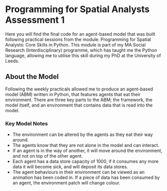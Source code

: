 # Programming for Spatial Analysts Assessment 1
Here you will find the final code for an agent-based model that was built following practical sessions from the module: Programming for Spatial Analysts: Core Skills in Python. This module is part of my MA Social Research (Interdisciplinary) programme, which has taught me the Python language, allowing me to utilise this skill during my PhD at the University of Leeds.

## About the Model
Following the weekly practicals allowed me to produce an agent-based model (ABM) written in Python, that features agents that eat their environment. There are three key parts to the ABM; the framework, the model itself, and an environment that contains data that is read into the model.

### Key Model Notes
* The environment can be altered by the agents as they eat their way around.
* The agents know that they are not alone in the model and can interact.
* If an agent is in the way of another, it will move around the environment, and not on top of the other agent.
* Each agent has a data store capacity of 1000, if it consumes any more data it will become sick, and will deposit its data stores.
* The agent behaviours in their environment can be viewed as an animation has been coded in. If a piece of data has been consumed by an agent, the environment patch will change colour.
